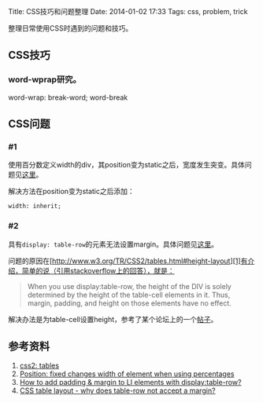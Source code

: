 Title: CSS技巧和问题整理
Date: 2014-01-02 17:33
Tags: css, problem, trick

[1]: http://www.w3.org/TR/CSS2/tables.html#height-layout
[2]: http://stackoverflow.com/questions/1993277/css-table-layout-why-does-table-row-not-accept-a-margin "Position: fixed changes width of element when using percentages"
[3]: http://www.sitepoint.com/forums/showthread.php?752068-How-to-add-padding-amp-margin-to-LI-elements-with-display-table-row "How to add padding & margin to LI elements with display:table-row?"
[4]: http://stackoverflow.com/questions/1993277/css-table-layout-why-does-table-row-not-accept-a-margin "CSS table layout - why does table-row not accept a margin?"

整理日常使用CSS时遇到的问题和技巧。

## CSS技巧
### word-wprap研究。
word-wrap: break-word;
word-break

## CSS问题
### #1
使用百分数定义width的div，其position变为static之后，宽度发生突变。具体问题见[这里][2]。

解决方法在position变为static之后添加：

    width: inherit;


### #2
具有`display: table-row`的元素无法设置margin。具体问题见[这里][4]。

问题的原因在[http://www.w3.org/TR/CSS2/tables.html#height-layout][1]有介绍，简单的说（引用stackoverflow上的回答），就是：

> When you use display:table-row, the height of the DIV is solely determined by the height of the table-cell elements in it. Thus, margin, padding, and height on those elements have no effect.

解决办法是为table-cell设置height，参考了某个论坛上的一个[帖子][3]。

## 参考资料
1. [css2: tables][1]
2. [Position: fixed changes width of element when using percentages][2]
3. [How to add padding & margin to LI elements with display:table-row?][3]
4. [CSS table layout - why does table-row not accept a margin?][4]

